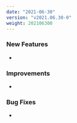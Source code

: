 ```yaml
---
date: "2021-06-30"
version: "v2021.06.30-0"
weight: 202106300
---
```


### <span class="label label-green">New Features</span>
- 

### <span class="label label-blue">Improvements</span>
- 

### <span class="label label-orange">Bug Fixes</span>
- 

